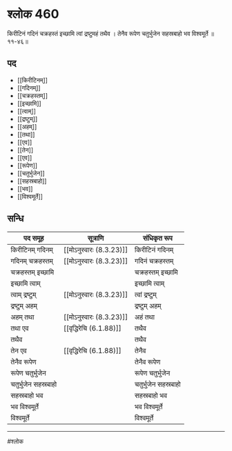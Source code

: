 # श्लोक 460

किरीटिनं गदिनं चक्रहस्तं
इच्छामि त्वां द्रष्टुमहं तथैव ।
तेनैव रूपेण चतुर्भुजेन
सहस्रबाहो भव विश्वमूर्ते ॥ ११-४६॥


## पद 

- [[किरीटिनम्]]
- [[गदिनम्]]
- [[चक्रहस्तम्]]
- [[इच्छामि]]
- [[त्वाम्]]
- [[द्रष्टुम्]]
- [[अहम्]]
- [[तथा]]
- [[एव]]
- [[तेन]]
- [[एव]]
- [[रूपेण]]
- [[चतुर्भुजेन]]
- [[सहस्रबाहो]]
- [[भव]]
- [[विश्वमूर्ते]]

## सन्धि

| पद समूह | सूत्राणि | संधिकृत रूप |
| ----- | ----- | ----- |
| किरीटिनम् गदिनम् |  [[मोऽनुस्वारः (8.3.23)]] | किरीटिनं गदिनम् |
| गदिनम् चक्रहस्तम् |  [[मोऽनुस्वारः (8.3.23)]] | गदिनं चक्रहस्तम् |
| चक्रहस्तम् इच्छामि |  | चक्रहस्तम् इच्छामि |
| इच्छामि त्वाम् |  | इच्छामि त्वाम् |
| त्वाम् द्रष्टुम् |  [[मोऽनुस्वारः (8.3.23)]] | त्वां द्रष्टुम् |
| द्रष्टुम् अहम् |  | द्रष्टुम् अहम् |
| अहम् तथा |  [[मोऽनुस्वारः (8.3.23)]] | अहं तथा |
| तथा एव |  [[वृद्धिरेचि (6.1.88)]] | तथैव |
| तथैव |  | तथैव |
| तेन एव |  [[वृद्धिरेचि (6.1.88)]] | तेनैव |
| तेनैव रूपेण |  | तेनैव रूपेण |
| रूपेण चतुर्भुजेन |  | रूपेण चतुर्भुजेन |
| चतुर्भुजेन सहस्रबाहो |  | चतुर्भुजेन सहस्रबाहो |
| सहस्रबाहो भव |  | सहस्रबाहो भव |
| भव विश्वमूर्ते |  | भव विश्वमूर्ते |
| विश्वमूर्ते |  | विश्वमूर्ते |


---

#श्लोक